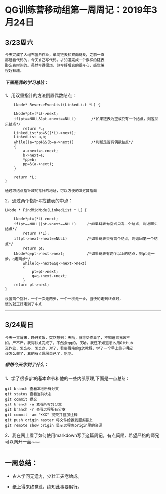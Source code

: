 # QG训练营移动组第一周周记：2019年3月24日

## 3/23周六
    今天完成了大组布置的作业，单向链表和双向链表，之前一直
    都是看代码的，今天自己写代码，才知道完成一个像样的链表
    那么费时间的。虽然写得很烦，但写好后真的很开心，感觉编
    程超有趣。
##### 下面是我的学习总结：
1、用双重指针的方法倒置偶数结点：
```
    LNode* ReverseEvenList(LinkedList *L) {

    LNode*pt=(*L)->next;
    if(pt==NULL&&pt->next==NULL)       /*如果链表为空或只有一个结点，则返回头结点*/
        return *L;
    LinkedList*pp=&((*L)->next);
    LinkedList a,b;
    while((a=*pp)&&(b=a->next))        /*判断是否有偶数结点*/
    {
        a->next=b->next;
        b->next=a;
        *pp=b;
        pp=&(a->next);
    }

    return *L;
}
```
    通过取结点指针域的指针的地址，可以方便的决定其指向

2、通过两个指针寻找链表的中点：
```
LNode * FindMidNode(LinkedList * L) {

    LNode*pt=(*L)->next;
    if(pt==NULL||pt->next==NULL)     /*如果链表为空或只有一个结点，则返回头结点*/
        return (*L);
    if(pt->next->next==NULL)         /*如果链表只有两个结点，则返回第一个结点*/
        return pt;
    LNode*q=pt->next->next;          /*如果链表有两个以上的结点，则pt走一步，q走两步*/
        while(q->next&&q->next->next)
        {
            pt=pt->next;
            q=q->next->next;
        }
    return pt->next;
}
```
    设置两个指针，一个一次走两步，一个一次走一步，当快的走到终点时，
    慢的就正好走到了中点
---
## 3/24周日
    今天一觉醒来，睁开双眼，突然想到：天呐，就得交作业了，不知道师兄凶不
    凶，严不严，我得快点完成了，不然会gg的。天呐，我还不知道怎么用GitHub
    交作业，怎么办，怎么办，对了，看廖雪峰的git教程，学了一个早上终于明应
    该怎么做了，真的有点佩服自己了，哈哈。
##### 想想今天学到了什么：
1、学了很多git的基本命令和他的一些内部原理,下面是一点总结：
    
    git branch 查看本地所有分支
    git status 查看当前状态
    git commit 提交
    git branch -a 查看所有的分支
    git branch -r 查看远程所有分支
    git commit -am "XXX" 提交并且加注释
    git push origin master 将文件给推到服务器上
    git remote show origin 显示远程库origin里的资源
2、我在网上看了如何使用markdown写了这篇周记，有点简陋，希望严格的师兄可以网开一面~~~
***

## 一周总结：
- 古人学问无遗力，少壮工夫老始成。

- 纸上得来终觉浅，绝知此事要躬行。



